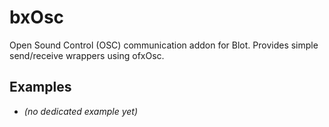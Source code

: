 # bxOsc

Open Sound Control (OSC) communication addon for Blot.
Provides simple send/receive wrappers using ofxOsc.

## Examples

- *(no dedicated example yet)* 
